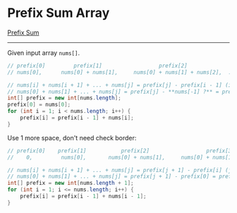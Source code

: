 # Prefix Sum Array

[Prefix Sum](https://en.wikipedia.org/wiki/Prefix_sum)

---

Given input array `nums[]`.

```java
// prefix[0]         prefix[1]                  prefix[2]       
// nums[0],      nums[0] + nums[1],     nums[0] + nums[1] + nums[2],  ...

// nums[i] + nums[i + 1] + ... + nums[j] = prefix[j] - prefix[i - 1] (i > 0)
// nums[0] + nums[1] + ... + nums[j] = prefix[j] - **nums[-1] ?** = prefix[j]
int[] prefix = new int[nums.length];
prefix[0] = nums[0];
for (int i = 1; i < nums.length; i++) {
    prefix[i] = prefix[i - 1] + nums[i];
}
```

Use 1 more space, don't need check border:
```java
// prefix[0]    prefix[1]           prefix[2]                  prefix[3]
//    0,         nums[0],       nums[0] + nums[1],     nums[0] + nums[1] + nums[2],  ...

// nums[i] + nums[i + 1] + ... + nums[j] = prefix[j + 1] - prefix[i] (j <= nums.length)
// nums[0] + nums[1] + ... + nums[j] = prefix[j + 1] - prefix[0] = prefix[j + 1]
int[] prefix = new int[nums.length + 1];
for (int i = 1; i <= nums.length; i++) {
    prefix[i] = prefix[i - 1] + nums[i - 1];
}
```